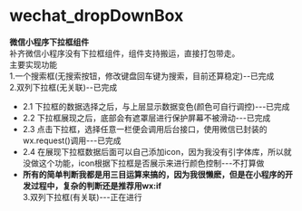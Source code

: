 # wechat_dropDownBox
**微信小程序下拉框组件**<br>
补齐微信小程序没有下拉框组件，组件支持搬运，直接打包带走。<br>
主要实现功能<br>
1.一个搜索框(无搜索按钮，修改键盘回车键为搜索，目前还算稳定)--已完成<br>
2.双列下拉框(无关联)--已完成<br>
  * 2.1 下拉框的数据选择之后，与上层显示数据变色(颜色可自行调控)---已完成<br>
  * 2.2 下拉框展现之后，底部会有遮罩层进行保护屏幕不被滑动---已完成<br>
  * 2.3 点击下拉框，选择任意一栏便会调用后台接口，使用微信已封装的wx.request()调用---已完成<br>
  * 2.4 在展现下拉框数据后面可以自己添加icon，因为我没有引字体库，所以就没做这个功能，icon根据下拉框是否展示来进行颜色控制---不打算做<br>
  * **所有的简单判断我都是用三目运算来搞的，因为我很懒麽，但是在小程序的开发过程中，复杂的判断还是推荐用wx:if**<br>
3.双列下拉框(有关联)---正在进行
